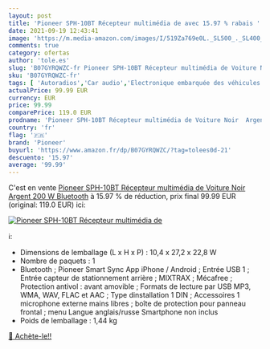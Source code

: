 ```yaml
---
layout: post
title: 'Pioneer SPH-10BT Récepteur multimédia de avec 15.97 % rabais '
date: 2021-09-19 12:43:41
image: 'https://m.media-amazon.com/images/I/519Za769e0L._SL500_._SL400_.jpg'
comments: true
category: ofertas
author: 'tole.es'
slug: 'B07GYRQWZC-fr Pioneer SPH-10BT Récepteur multimédia de Voiture Noir...'
sku: 'B07GYRQWZC-fr'
tags: [ 'Autoradios','Car audio','Electronique embarquée des véhicules','Electronique pour voiture','High-Tech','pioneer', ]
actualPrice: 99.99 EUR
currency: EUR
price: 99.99
comparePrice: 119.0 EUR
prodname: 'Pioneer SPH-10BT Récepteur multimédia de Voiture Noir  Argent 200 W Bluetooth'
country: 'fr'
flag: '🇫🇷'
brand: 'Pioneer'
buyurl: 'https://www.amazon.fr/dp/B07GYRQWZC/?tag=tolees0d-21'
descuento: '15.97'
average: '99.99'
---
```


C'est en vente [Pioneer SPH-10BT Récepteur multimédia de Voiture Noir  Argent 200 W Bluetooth](https://www.amazon.fr/dp/B07GYRQWZC/?tag=tolees0d-21)  à  15.97 % de réduction, prix final  99.99 EUR (original: 119.0 EUR) ici:

[![Pioneer SPH-10BT Récepteur multimédia de](https://m.media-amazon.com/images/I/519Za769e0L._SL500_._SL400_.jpg)](https://www.amazon.fr/dp/B07GYRQWZC/?tag=tolees0d-21)

ℹ️:

- Dimensions de lemballage (L x H x P) : 10,4 x 27,2 x 22,8 W
- Nombre de paquets : 1
- Bluetooth ; Pioneer Smart Sync App iPhone / Android ; Entrée USB 1 ; Entrée capteur de stationnement arrière ; MIXTRAX ; Mécafree ; Protection antivol : avant amovible ; Formats de lecture par USB MP3, WMA, WAV, FLAC et AAC ; Type dinstallation 1 DIN ; Accessoires 1 microphone externe mains libres ; boîte de protection pour panneau frontal ; menu Langue anglais/russe Smartphone non inclus
- Poids de lemballage : 1,44 kg

[🛒 Achète-le!!](https://www.amazon.fr/dp/B07GYRQWZC/?tag=tolees0d-21)
